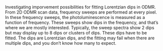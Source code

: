 Investigating imporvement possibilities for fitting Lorentzian dips in ODMR. From 2D ODMR scan data, frequency sweeps are performed at every pixel. In these frequency sweeps, the photoluminescence is measured as a function of frequency. These sweeps show dips in the frequency, and that’s where we are mostly interested. Typically, the sweep spectra show 2 dips but may display up to 8 dips or clusters of dips. These dips have to be fitted. The dips are Lorentzian dips, and the fitting may fail when there are multiple dips, and you don’t know how many to expect.
